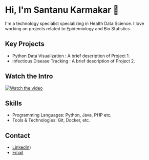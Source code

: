 # Hi, I'm Santanu Karmakar 👋

I'm a technology specialist specializing in Health Data Science. I love working on projects related to Epidemiology and Bio Statistics.

## Key Projects
- Python Data Visualization : A brief description of Project 1.
- Infectious Disease Tracking : A brief description of Project 2.

## Watch the Intro 
[![Watch the video](https://img.youtube.com/vi/example/hqdefault.jpg)]([https://www.youtube.com/watch?v=wk5bUUyEFSc])

## Skills
- Programming Languages: Python, Java, PHP etc.
- Tools & Technologies: Git, Docker, etc.

## Contact
- [LinkedIn](https://www.linkedin.com/in/santanukarmakar/))
- [Email](mailto:fromsantanu@gmailcom)
